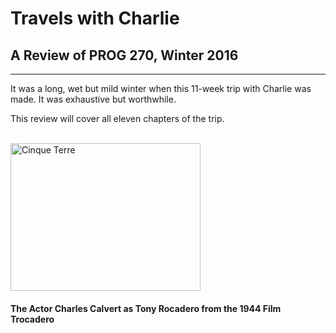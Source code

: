 # Travels with Charlie
## A Review of PROG 270, Winter 2016
<hr />

It was a long, wet but mild winter when this 11-week trip with Charlie was made.  It was exhaustive but worthwhile.

This review will cover all eleven chapters of the trip.

<br />

<div class="container">

  <img src="http://free-classic-movies.com/movies-04c/04c-1944-04-24-Trocadero/Charles-Calvert-as-Tony-Rocadero.jpg " class="img-circle" alt="Cinque Terre" width="304" height="236">
    <h4>The Actor Charles Calvert as Tony Rocadero from the 1944 Film Trocadero</h4>
</div>
